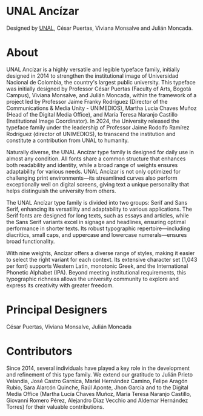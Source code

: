 # UNAL Ancízar

Designed by [UNAL](http://www.unal.edu.co), César Puertas, Viviana Monsalve and Julián Moncada.

# About

UNAL Ancízar is a highly versatile and legible typeface family, initially designed in 2014 to strengthen the institutional image of Universidad Nacional de Colombia, the country's largest public university. This typeface was initially designed by Professor César Puertas (Faculty of Arts, Bogotá Campus), Viviana Monsalve, and Julián Moncada, within the framework of a project led by Professor Jaime Franky Rodríguez (Director of the Communications & Media Unity - UNIMEDIOS), Martha Lucía Chaves Muñoz (Head of the Digital Media Office), and María Teresa Naranjo Castillo (Institutional Image Coordinator). In 2024, the University released the typeface family under the leadership of Professor Jaime Rodolfo Ramírez Rodríguez (director of UNIMEDIOS), to transcend the institution and constitute a contribution from UNAL to humanity.

Naturally diverse, the UNAL Ancízar type family is designed for daily use in almost any condition. All fonts share a common structure that enhances both readability and identity, while a broad range of weights ensures adaptability for various needs. UNAL Ancízar is not only optimized for challenging print environments—its streamlined curves also perform exceptionally well on digital screens, giving text a unique personality that helps distinguish the university from others.

The UNAL Ancízar type family is divided into two groups: Serif and Sans Serif, enhancing its versatility and adaptability to various applications. The Serif fonts are designed for long texts, such as essays and articles, while the Sans Serif variants excel in signage and headlines, ensuring optimal performance in shorter texts. Its robust typographic repertoire—including diacritics, small caps, and uppercase and lowercase numerals—ensures broad functionality.

With nine weights, Ancízar offers a diverse range of styles, making it easier to select the right variant for each context. Its extensive character set (1,043 per font) supports Western Latin, monotonic Greek, and the International Phonetic Alphabet (IPA). Beyond meeting institutional requirements, this typographic richness allows the university community to explore and express its creativity with greater freedom.

# Principal Designers

César Puertas, Viviana Monsalve, Julián Moncada

# Contributors

Since 2014, several individuals have played a key role in the development and refinement of this type family. We extend our gratitude to Julián Prieto Velandia, José Castro Garnica, Mariel Hernández Camino, Felipe Aragón Rubio, Sara Alarcón Quinche, Raúl Aponte, Jhon García and to the Digital Media Office (Martha Lucía Chaves Muñoz, María Teresa Naranjo Castillo, Giovanni Romero Pérez, Alejandro Díaz Vecchio and Aldemar Hernández Torres) for their valuable contributions.
